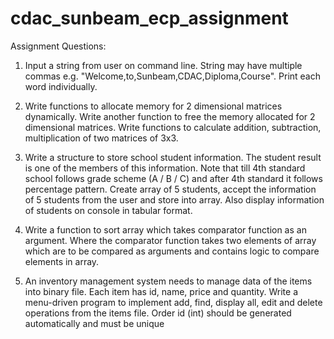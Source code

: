 # cdac_sunbeam_ecp_assignment

Assignment Questions:
1. Input a string from user on command line. String may have multiple commas e.g.
"Welcome,to,Sunbeam,CDAC,Diploma,Course". Print each word individually.

2. Write functions to allocate memory for 2 dimensional matrices dynamically. Write another function
to free the memory allocated for 2 dimensional matrices. Write functions to calculate addition,
subtraction, multiplication of two matrices of 3x3.

3. Write a structure to store school student information. The student result is one of the members of
this information. Note that till 4th standard school follows grade scheme (A / B / C) and after 4th
standard it follows percentage pattern. Create array of 5 students, accept the information of 5
students from the user and store into array. Also display information of students on console in tabular
format.

4. Write a function to sort array which takes comparator function as an argument. Where the
comparator function takes two elements of array which are to be compared as arguments and
contains logic to compare elements in array.

5. An inventory management system needs to manage data of the items into binary file. Each item has
id, name, price and quantity. Write a menu-driven program to implement add, find, display all, edit
and delete operations from the items file. Order id (int) should be generated automatically and must
be unique
